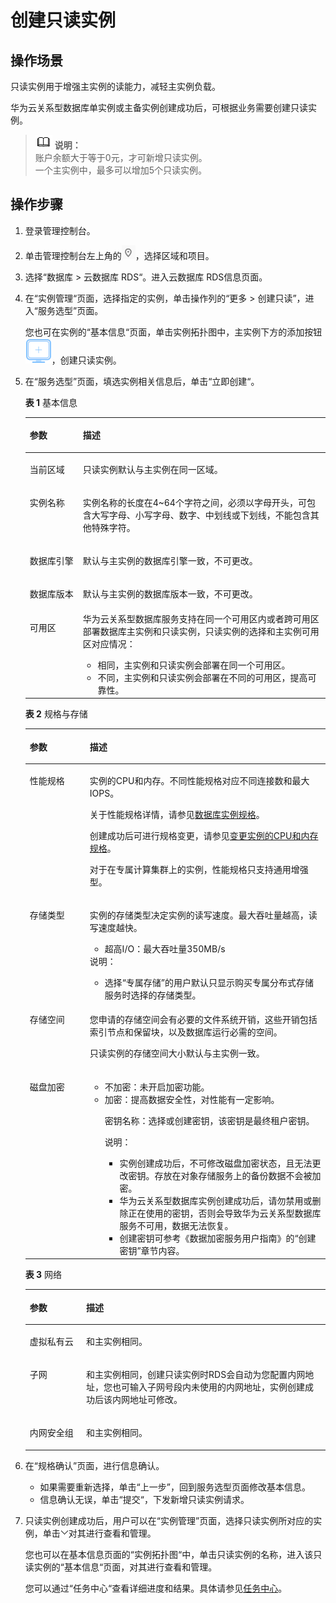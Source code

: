 # 创建只读实例<a name="rds_add_read_replica_pg"></a>

## 操作场景<a name="s9f95e14048064f63a1d9be0c9f685f07"></a>

只读实例用于增强主实例的读能力，减轻主实例负载。

华为云关系型数据库单实例或主备实例创建成功后，可根据业务需要创建只读实例。

>![](public_sys-resources/icon-note.gif) **说明：**   
>账户余额大于等于0元，才可新增只读实例。  
>一个主实例中，最多可以增加5个只读实例。  

## 操作步骤<a name="s738501c07aa4426eaeea764d9297251d"></a>

1.  登录管理控制台。
2.  单击管理控制台左上角的![](figures/Region灰色图标.png)，选择区域和项目。
3.  选择“数据库  \>  云数据库 RDS“。进入云数据库 RDS信息页面。
4.  在“实例管理“页面，选择指定的实例，单击操作列的“更多 \> 创建只读”，进入“服务选型”页面。

    您也可在实例的“基本信息“页面，单击实例拓扑图中，主实例下方的添加按钮![](figures/添加只读-13.png)，创建只读实例。

5.  在“服务选型”页面，填选实例相关信息后，单击“立即创建“。

    **表 1**  基本信息

    <a name="table374110104381"></a>
    <table><thead align="left"><tr id="rb89ee2680ad341c88d3dae6ce26e0bbb"><th class="cellrowborder" valign="top" width="17.669999999999998%" id="mcps1.2.3.1.1"><p id="a8e1ea4dccadf43b3a23421bc1ce2268a"><a name="a8e1ea4dccadf43b3a23421bc1ce2268a"></a><a name="a8e1ea4dccadf43b3a23421bc1ce2268a"></a>参数</p>
    </th>
    <th class="cellrowborder" valign="top" width="82.33%" id="mcps1.2.3.1.2"><p id="a9fa63d1ff45b4610bf73a3eb62e4ba87"><a name="a9fa63d1ff45b4610bf73a3eb62e4ba87"></a><a name="a9fa63d1ff45b4610bf73a3eb62e4ba87"></a>描述</p>
    </th>
    </tr>
    </thead>
    <tbody><tr id="re985d3e83e2940f0a844662d774985b3"><td class="cellrowborder" valign="top" width="17.669999999999998%" headers="mcps1.2.3.1.1 "><p id="a7f6c93c6dc024e75a7ad763abeeed623"><a name="a7f6c93c6dc024e75a7ad763abeeed623"></a><a name="a7f6c93c6dc024e75a7ad763abeeed623"></a>当前区域</p>
    </td>
    <td class="cellrowborder" valign="top" width="82.33%" headers="mcps1.2.3.1.2 "><p id="adf7fc0c3b6b34f4a9a4c808ffbc9bc96"><a name="adf7fc0c3b6b34f4a9a4c808ffbc9bc96"></a><a name="adf7fc0c3b6b34f4a9a4c808ffbc9bc96"></a>只读实例默认与主实例在同一区域。</p>
    </td>
    </tr>
    <tr id="r09dbcd8e7d9145e290afbbf334c988bd"><td class="cellrowborder" valign="top" width="17.669999999999998%" headers="mcps1.2.3.1.1 "><p id="ac7855025749c41a6af6984e088f66e3b"><a name="ac7855025749c41a6af6984e088f66e3b"></a><a name="ac7855025749c41a6af6984e088f66e3b"></a>实例名称</p>
    </td>
    <td class="cellrowborder" valign="top" width="82.33%" headers="mcps1.2.3.1.2 "><p id="aa4aaba6d2e084151aee6f1772bc7b2bd"><a name="aa4aaba6d2e084151aee6f1772bc7b2bd"></a><a name="aa4aaba6d2e084151aee6f1772bc7b2bd"></a>实例名称的长度在4~64个字符之间，必须以字母开头，可包含大写字母、小写字母、数字、中划线或下划线，不能包含其他特殊字符。</p>
    </td>
    </tr>
    <tr id="r9d09bfd516b14798a4888b86d7fed5fa"><td class="cellrowborder" valign="top" width="17.669999999999998%" headers="mcps1.2.3.1.1 "><p id="a15abca176028499babd933b839090f5e"><a name="a15abca176028499babd933b839090f5e"></a><a name="a15abca176028499babd933b839090f5e"></a>数据库引擎</p>
    </td>
    <td class="cellrowborder" valign="top" width="82.33%" headers="mcps1.2.3.1.2 "><p id="a696cfb29bbb1496797619e0489df6aeb"><a name="a696cfb29bbb1496797619e0489df6aeb"></a><a name="a696cfb29bbb1496797619e0489df6aeb"></a>默认与主实例的数据库引擎一致，不可更改。</p>
    </td>
    </tr>
    <tr id="r216f7256942a42eaa3bd6c7bcbabe851"><td class="cellrowborder" valign="top" width="17.669999999999998%" headers="mcps1.2.3.1.1 "><p id="aa85ac38952924c36baa8e440d145831f"><a name="aa85ac38952924c36baa8e440d145831f"></a><a name="aa85ac38952924c36baa8e440d145831f"></a>数据库版本</p>
    </td>
    <td class="cellrowborder" valign="top" width="82.33%" headers="mcps1.2.3.1.2 "><p id="zh-cn_topic_0104704897_p611818314226"><a name="zh-cn_topic_0104704897_p611818314226"></a><a name="zh-cn_topic_0104704897_p611818314226"></a>默认与主实例的数据库版本一致，不可更改。</p>
    </td>
    </tr>
    <tr id="r36a71173a2eb4727927e38f116c29a9c"><td class="cellrowborder" valign="top" width="17.669999999999998%" headers="mcps1.2.3.1.1 "><p id="a9633693a57b745308b99fd0f21c81c5e"><a name="a9633693a57b745308b99fd0f21c81c5e"></a><a name="a9633693a57b745308b99fd0f21c81c5e"></a>可用区</p>
    </td>
    <td class="cellrowborder" valign="top" width="82.33%" headers="mcps1.2.3.1.2 "><div class="p" id="zh-cn_topic_0104704897_p114913522132"><a name="zh-cn_topic_0104704897_p114913522132"></a><a name="zh-cn_topic_0104704897_p114913522132"></a>华为云关系型数据库服务支持在同一个可用区内或者跨可用区部署数据库主实例和只读实例，只读实例的选择和主实例可用区对应情况：<a name="u726b397bae614cd382ea471215ca9a96"></a><a name="u726b397bae614cd382ea471215ca9a96"></a><ul id="u726b397bae614cd382ea471215ca9a96"><li>相同，主实例和只读实例会部署在同一个可用区。</li><li>不同，主实例和只读实例会部署在不同的可用区，提高可靠性。</li></ul>
    </div>
    </td>
    </tr>
    </tbody>
    </table>

    **表 2**  规格与存储

    <a name="table1347794173811"></a>
    <table><thead align="left"><tr id="reea1444f54b7482fa3815dbe9dbe634f"><th class="cellrowborder" valign="top" width="20%" id="mcps1.2.3.1.1"><p id="aa1e09dcf216a440b94469aaae6b72510"><a name="aa1e09dcf216a440b94469aaae6b72510"></a><a name="aa1e09dcf216a440b94469aaae6b72510"></a>参数</p>
    </th>
    <th class="cellrowborder" valign="top" width="80%" id="mcps1.2.3.1.2"><p id="ab0911e657d3b4abcb1fd222aa87e3624"><a name="ab0911e657d3b4abcb1fd222aa87e3624"></a><a name="ab0911e657d3b4abcb1fd222aa87e3624"></a>描述</p>
    </th>
    </tr>
    </thead>
    <tbody><tr id="r00fdd9f8134240838d06a3321a77c2ce"><td class="cellrowborder" valign="top" width="20%" headers="mcps1.2.3.1.1 "><p id="a5859384263c14ec894f66ca225c4b2b1"><a name="a5859384263c14ec894f66ca225c4b2b1"></a><a name="a5859384263c14ec894f66ca225c4b2b1"></a>性能规格</p>
    </td>
    <td class="cellrowborder" valign="top" width="80%" headers="mcps1.2.3.1.2 "><p id="a6dd1e8437a244c7993a0392e5905ae97"><a name="a6dd1e8437a244c7993a0392e5905ae97"></a><a name="a6dd1e8437a244c7993a0392e5905ae97"></a>实例的CPU和内存。不同性能规格对应不同连接数和最大IOPS。</p>
    <p id="zh-cn_topic_0104704897_p781114612508"><a name="zh-cn_topic_0104704897_p781114612508"></a><a name="zh-cn_topic_0104704897_p781114612508"></a>关于性能规格详情，请参见<a href="https://support.huaweicloud.com/productdesc-rds/zh-cn_topic_0043898355.html" target="_blank" rel="noopener noreferrer">数据库实例规格</a>。</p>
    <p id="zh-cn_topic_0104704897_p5429821515"><a name="zh-cn_topic_0104704897_p5429821515"></a><a name="zh-cn_topic_0104704897_p5429821515"></a></p>
    <p id="zh-cn_topic_0104704897_p12042810516"><a name="zh-cn_topic_0104704897_p12042810516"></a><a name="zh-cn_topic_0104704897_p12042810516"></a></p>
    <p id="zh-cn_topic_0104704897_p4689621196"><a name="zh-cn_topic_0104704897_p4689621196"></a><a name="zh-cn_topic_0104704897_p4689621196"></a></p>
    <p id="zh-cn_topic_0104704897_p860165515523"><a name="zh-cn_topic_0104704897_p860165515523"></a><a name="zh-cn_topic_0104704897_p860165515523"></a>创建成功后可进行规格变更，请参见<a href="https://support.huaweicloud.com/usermanual-rds/zh-cn_topic_scale_rds.html" target="_blank" rel="noopener noreferrer">变更实例的CPU和内存规格</a>。</p>
    <p id="zh-cn_topic_0104704897_p4610514532"><a name="zh-cn_topic_0104704897_p4610514532"></a><a name="zh-cn_topic_0104704897_p4610514532"></a></p>
    <p id="zh-cn_topic_0104704897_p19542517536"><a name="zh-cn_topic_0104704897_p19542517536"></a><a name="zh-cn_topic_0104704897_p19542517536"></a></p>
    <p id="zh-cn_topic_0104704897_p38285458348"><a name="zh-cn_topic_0104704897_p38285458348"></a><a name="zh-cn_topic_0104704897_p38285458348"></a></p>
    <p id="p12755194085317"><a name="p12755194085317"></a><a name="p12755194085317"></a>对于在专属计算集群上的实例，性能规格只支持通用增强型。</p>
    </td>
    </tr>
    <tr id="rd48db41ccd0a42aaace73aa321ded210"><td class="cellrowborder" valign="top" width="20%" headers="mcps1.2.3.1.1 "><p id="a7665201e013c448889b5c690a28838ed"><a name="a7665201e013c448889b5c690a28838ed"></a><a name="a7665201e013c448889b5c690a28838ed"></a>存储类型</p>
    </td>
    <td class="cellrowborder" valign="top" width="80%" headers="mcps1.2.3.1.2 "><p id="a2fa36ff2f41d443d95434fc47d037a38"><a name="a2fa36ff2f41d443d95434fc47d037a38"></a><a name="a2fa36ff2f41d443d95434fc47d037a38"></a>实例的存储类型决定实例的读写速度。最大吞吐量越高，读写速度越快。</p>
    <a name="ul1995202413543"></a><a name="ul1995202413543"></a><ul id="ul1995202413543"><li>超高I/O：最大吞吐量350MB/s</li></ul>
    <div class="note" id="na8cf7543966c40e8b6b9e6dae66b9542"><a name="na8cf7543966c40e8b6b9e6dae66b9542"></a><a name="na8cf7543966c40e8b6b9e6dae66b9542"></a><span class="notetitle"> 说明： </span><div class="notebody"><a name="u0feebaf7275141479561a0ffac8ae532"></a><a name="u0feebaf7275141479561a0ffac8ae532"></a><ul id="u0feebaf7275141479561a0ffac8ae532"><li>选择<span class="uicontrol" id="u9a8f9a2be6204beca68a501fa92b2f7d"><a name="u9a8f9a2be6204beca68a501fa92b2f7d"></a><a name="u9a8f9a2be6204beca68a501fa92b2f7d"></a>“专属存储”</span>的用户默认只显示购买专属分布式存储服务时选择的存储类型。</li></ul>
    </div></div>
    </td>
    </tr>
    <tr id="rc2c662af50844f29956928f7f7936b37"><td class="cellrowborder" valign="top" width="20%" headers="mcps1.2.3.1.1 "><p id="a36c5159435ea4e93931bb4045e68b67e"><a name="a36c5159435ea4e93931bb4045e68b67e"></a><a name="a36c5159435ea4e93931bb4045e68b67e"></a>存储空间</p>
    </td>
    <td class="cellrowborder" valign="top" width="80%" headers="mcps1.2.3.1.2 "><p id="zh-cn_topic_0104704897_p253463643920"><a name="zh-cn_topic_0104704897_p253463643920"></a><a name="zh-cn_topic_0104704897_p253463643920"></a>您申请的存储空间会有必要的文件系统开销，这些开销包括索引节点和保留块，以及数据库运行必需的空间。</p>
    <p id="p9481145015"><a name="p9481145015"></a><a name="p9481145015"></a>只读实例的存储空间大小默认与主实例一致。</p>
    </td>
    </tr>
    <tr id="row15865034273"><td class="cellrowborder" valign="top" width="20%" headers="mcps1.2.3.1.1 "><p id="zh-cn_topic_0104704897_p595744141914"><a name="zh-cn_topic_0104704897_p595744141914"></a><a name="zh-cn_topic_0104704897_p595744141914"></a>磁盘加密</p>
    </td>
    <td class="cellrowborder" valign="top" width="80%" headers="mcps1.2.3.1.2 "><a name="u2597363a1b7143ff970ab2e4246958f6"></a><a name="u2597363a1b7143ff970ab2e4246958f6"></a><ul id="u2597363a1b7143ff970ab2e4246958f6"><li>不加密：未开启加密功能。</li><li>加密：提高数据安全性，对性能有一定影响。<p id="a17a16a1c2ad94e0792279ac47f7fae8e"><a name="a17a16a1c2ad94e0792279ac47f7fae8e"></a><a name="a17a16a1c2ad94e0792279ac47f7fae8e"></a>密钥名称：选择或创建密钥，该密钥是最终租户密钥。</p>
    <div class="note" id="n84f031fa78db48518e67cda11ff5ea41"><a name="n84f031fa78db48518e67cda11ff5ea41"></a><a name="n84f031fa78db48518e67cda11ff5ea41"></a><span class="notetitle"> 说明： </span><div class="notebody"><a name="uc8be307a454d46a08874a85a21814a71"></a><a name="uc8be307a454d46a08874a85a21814a71"></a><ul id="uc8be307a454d46a08874a85a21814a71"><li>实例创建成功后，不可修改磁盘加密状态，且无法更改密钥。存放在对象存储服务上的备份数据不会被加密。</li><li><span>华为云关系型数据库</span>实例创建成功后，请勿禁用或删除正在使用的密钥，否则会导致<span>华为云关系型数据库</span>服务不可用，数据无法恢复。</li><li>创建密钥可参考《数据加密服务用户指南》的“创建密钥”章节内容。</li></ul>
    </div></div>
    </li></ul>
    </td>
    </tr>
    </tbody>
    </table>

    **表 3**  网络

    <a name="table37304444569"></a>
    <table><thead align="left"><tr id="row1273164417563"><th class="cellrowborder" valign="top" width="18.81%" id="mcps1.2.3.1.1"><p id="p0966175011569"><a name="p0966175011569"></a><a name="p0966175011569"></a>参数</p>
    </th>
    <th class="cellrowborder" valign="top" width="81.19%" id="mcps1.2.3.1.2"><p id="p2731144465614"><a name="p2731144465614"></a><a name="p2731144465614"></a>描述</p>
    </th>
    </tr>
    </thead>
    <tbody><tr id="row1073164415564"><td class="cellrowborder" valign="top" width="18.81%" headers="mcps1.2.3.1.1 "><p id="p77311441563"><a name="p77311441563"></a><a name="p77311441563"></a>虚拟私有云</p>
    </td>
    <td class="cellrowborder" valign="top" width="81.19%" headers="mcps1.2.3.1.2 "><p id="p13731104420562"><a name="p13731104420562"></a><a name="p13731104420562"></a>和主实例相同。</p>
    </td>
    </tr>
    <tr id="row1173114475611"><td class="cellrowborder" valign="top" width="18.81%" headers="mcps1.2.3.1.1 "><p id="p1273115449568"><a name="p1273115449568"></a><a name="p1273115449568"></a>子网</p>
    </td>
    <td class="cellrowborder" valign="top" width="81.19%" headers="mcps1.2.3.1.2 "><p id="p1731174415614"><a name="p1731174415614"></a><a name="p1731174415614"></a>和主实例相同，创建只读实例时RDS会自动为您配置内网地址，您也可输入子网号段内未使用的内网地址，实例创建成功后该内网地址可修改。</p>
    </td>
    </tr>
    <tr id="row573117446566"><td class="cellrowborder" valign="top" width="18.81%" headers="mcps1.2.3.1.1 "><p id="p573164465611"><a name="p573164465611"></a><a name="p573164465611"></a>内网安全组</p>
    </td>
    <td class="cellrowborder" valign="top" width="81.19%" headers="mcps1.2.3.1.2 "><p id="p18524934105811"><a name="p18524934105811"></a><a name="p18524934105811"></a>和主实例相同。</p>
    </td>
    </tr>
    </tbody>
    </table>

6.  在“规格确认”页面，进行信息确认。
    -   如果需要重新选择，单击“上一步”，回到服务选型页面修改基本信息。
    -   信息确认无误，单击“提交“，下发新增只读实例请求。

7.  只读实例创建成功后，用户可以在“实例管理”页面，选择只读实例所对应的实例，单击![](figures/下拉选择.png)对其进行查看和管理。

    您也可以在基本信息页面的“实例拓扑图“中，单击只读实例的名称，进入该只读实例的“基本信息“页面，对其进行查看和管理。

    您可以通过“任务中心“查看详细进度和结果。具体请参见[任务中心](https://support.huaweicloud.com/usermanual-rds/rds_05_0007.html)。


